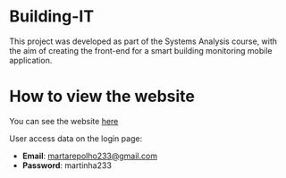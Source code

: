 # **Building-IT**

This project was developed as part of the Systems Analysis course, with the aim of creating the front-end for a smart building monitoring mobile application.

# **How to view the website**
You can see the website [here](https://orlandomarinheiro.github.io/Building-IT/)

User access data on the login page:

* **Email**: martarepolho233@gmail.com
* **Password**: martinha233

